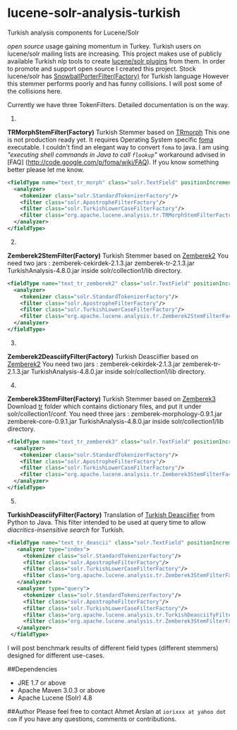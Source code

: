 lucene-solr-analysis-turkish
============================

Turkish analysis components for Lucene/Solr

*open source* usage gaining momentum in Turkey. Turkish users on lucene/solr mailing lists are increasing.
This project makes use of publicly available Turkish nlp tools to create [lucene/solr plugins](https://cwiki.apache.org/confluence/display/solr/Solr+Plugins) from them.
In order to promote and support open source I created this project. Stock lucene/solr has
[SnowballPorterFilter(Factory)](https://cwiki.apache.org/confluence/display/solr/Language+Analysis#LanguageAnalysis-Turkish)
for Turkish language However this stemmer performs poorly and has funny collisions. I will post some of the collisions here.

Currently we have three TokenFilters. Detailed documentation is on the way.

1.
**TRMorphStemFilter(Factory)**
Turkish Stemmer based on [TRmorph](https://github.com/coltekin/TRmorph)
This one is not production ready yet. It requires Operating System specific [foma](https://code.google.com/p/foma/) executable.
I couldn't find an elegant way to convert `foma` to java. I am using *"executing shell commands in Java to call `flookup`"* workaround advised in [FAQ] (http://code.google.com/p/foma/wiki/FAQ). If you know something better please let me know.

``` xml
<fieldType name="text_tr_morph" class="solr.TextField" positionIncrementGap="100">
  <analyzer>
    <tokenizer class="solr.StandardTokenizerFactory"/>
    <filter class="solr.ApostropheFilterFactory"/>
    <filter class="solr.TurkishLowerCaseFilterFactory"/>
    <filter class="org.apache.lucene.analysis.tr.TRMorphStemFilterFactory" lookup="/Applications/foma/flookup" fst="/Volumes/datadisk/Desktop/TRmorph-master/stem.fst" />
  </analyzer>
</fieldType>
```

2.
**Zemberek2StemFilter(Factory)**
Turkish Stemmer based on [Zemberek2](https://code.google.com/p/zemberek/)
You need two jars : zemberek-cekirdek-2.1.3.jar zemberek-tr-2.1.3.jar TurkishAnalysis-4.8.0.jar inside solr/collection1/lib directory.

``` xml
<fieldType name="text_tr_zemberek2" class="solr.TextField" positionIncrementGap="100">
  <analyzer>
    <tokenizer class="solr.StandardTokenizerFactory"/>
    <filter class="solr.ApostropheFilterFactory"/>
    <filter class="solr.TurkishLowerCaseFilterFactory"/>
    <filter class="org.apache.lucene.analysis.tr.Zemberek2StemFilterFactory" strategy="minMorpheme"/>
  </analyzer>
</fieldType>
```

3.
**Zemberek2DeasciifyFilter(Factory)**
Turkish Deasciifier based on [Zemberek2](https://code.google.com/p/zemberek/)
You need two jars : zemberek-cekirdek-2.1.3.jar zemberek-tr-2.1.3.jar TurkishAnalysis-4.8.0.jar inside solr/collection1/lib directory.


4.
**Zemberek3StemFilter(Factory)**
Turkish Stemmer based on [Zemberek3](https://github.com/ahmetaa/zemberek-nlp)
Download [tr](https://github.com/iorixxx/zemberek-nlp/tree/master/morphology/src/main/resources/tr) folder which contains dictionary files, and put it under solr/collection1/conf.
You need three jars : zemberek-morphology-0.9.1.jar zemberek-core-0.9.1.jar TurkishAnalysis-4.8.0.jar inside solr/collection1/lib directory.

``` xml
<fieldType name="text_tr_zemberek3" class="solr.TextField" positionIncrementGap="100">
  <analyzer>
    <tokenizer class="solr.StandardTokenizerFactory"/>
    <filter class="solr.ApostropheFilterFactory"/>
    <filter class="solr.TurkishLowerCaseFilterFactory"/>
    <filter class="org.apache.lucene.analysis.tr.Zemberek3StemFilterFactory" cache="tr/top-20K-words.txt" dictionary="tr/master-dictionary.dict,tr/secondary-dictionary.dict,tr/non-tdk.dict,tr/proper.dict" strategy="max"/>
  </analyzer>
</fieldType>
```

5.
**TurkishDeasciifyFilter(Factory)**
Translation of [Turkish Deasciifier](https://github.com/emres/turkish-deasciifier) from Python to Java.
This filter intended to be used at query time to allow *diacritics-insensitive search* for Turkish.
``` xml
<fieldType name="text_tr_deascii" class="solr.TextField" positionIncrementGap="100">
   <analyzer type="index">
     <tokenizer class="solr.StandardTokenizerFactory"/>
     <filter class="solr.ApostropheFilterFactory"/>
     <filter class="solr.TurkishLowerCaseFilterFactory"/>
     <filter class="org.apache.lucene.analysis.tr.Zemberek3StemFilterFactory" cache="tr/top-20K-words.txt" dictionary="tr/master-dictionary.dict,tr/secondary-dictionary.dict,tr/non-tdk.dict,tr/proper.dict" strategy="max"/>
   </analyzer>
   <analyzer type="query">
     <tokenizer class="solr.StandardTokenizerFactory"/>
     <filter class="solr.ApostropheFilterFactory"/>
     <filter class="solr.TurkishLowerCaseFilterFactory"/>
     <filter class="org.apache.lucene.analysis.tr.TurkishDeasciifyFilterFactory" preserveOriginal="true"/>
     <filter class="org.apache.lucene.analysis.tr.Zemberek3StemFilterFactory" cache="tr/top-20K-words.txt" dictionary="tr/master-dictionary.dict,tr/secondary-dictionary.dict,tr/non-tdk.dict,tr/proper.dict" strategy="max"/>
   </analyzer>
 </fieldType>
 ```

I will post benchmark results of different field types (different stemmers) designed for different use-cases.

##Dependencies
* JRE 1.7 or above
* Apache Maven 3.0.3 or above
* Apache Lucene (Solr) 4.8

##Author
Please feel free to contact Ahmet Arslan at `iorixxx at yahoo dot com` if you have any questions, comments or contributions.
